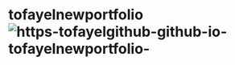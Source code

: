 # tofayelnewportfolio![https-tofayelgithub-github-io-tofayelnewportfolio-](https://github.com/tofayelgithub/tofayelnewportfolio/assets/96911430/1c9a8de3-2379-4950-8833-eb471d9e8fa6)
